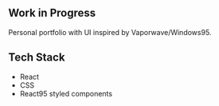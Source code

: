 ## Work in Progress
Personal portfolio with UI inspired by Vaporwave/Windows95.



## Tech Stack
- React
- CSS
- React95 styled components
